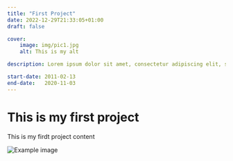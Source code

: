 ```yaml
---
title: "First Project"
date: 2022-12-29T21:33:05+01:00
draft: false

cover:
    image: img/pic1.jpg
    alt: This is my alt

description: Lorem ipsum dolor sit amet, consectetur adipiscing elit, sed do eiusmod tempor incididunt ut labore et dolore magna aliqua. Ut enim ad minim veniam, quis nostrud exercitation ullamco laboris nisi ut aliquip ex ea commodo consequat. Duis aute irure dolor in reprehenderit in voluptate velit esse cillum dolore eu fugiat nulla pariatur. Excepteur sint occaecat cupidatat non proident, sunt in culpa qui officia deserunt mollit anim id est laborum

start-date: 2011-02-13
end-date:   2020-11-03
---
```


# This is my first project

This is my firdt project content

![Example image](/img/pic1.jpg)